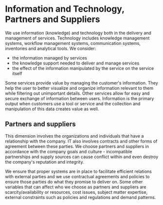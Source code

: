 # Information and Technology, Partners and Suppliers
We use information (knowledge) and technology both in the delivery and management of services. Technology includes knowledge management systems, workflow management systems, communication systems, inventories and analytical tools. We consider:
- the information managed by services
- the knowledge support needed to deliver and manage services
- the effect of the information manipulated by the service on the service itself

Some services provide value by managing the customer's information. They help the user to better visualize and organize information relevant to them while filtering out unimportant details. Other services allow for easy and secure exchange of information between users. Information is the primary output when customers use a tool or service and the collection and manipulation of this data creates value as well.

## Partners and suppliers
This dimension involves the organizations and individuals that have a relationship with the company. IT also involves contracts and other forms of agreement between these parties. We choose partners and suppliers in accordance with the company goals and culture - incompatible partnerships and supply sources can cause conflict within and even destroy the company's reputation and integrity.

We ensure that proper systems are in place to facilitate efficient relations with external parties and we use contractual agreements and policies to ensure those parties do what they promise to deliver on. Some other variables that can affect who we choose as partners and suppliers are scarcity/availability or resources, cost issues, subject matter expertise, external constraints such as policies and regulations and demand patterns.
